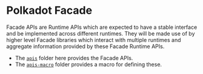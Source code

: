 # Polkadot Facade

Facade APIs are Runtime APIs which are expected to have a stable interface and be implemented across different runtimes. They will be made use of by higher level Facade libraries which interact with multiple runtimes and aggregate information provided by these Facade Runtime APIs.

- The [`apis`](./apis/README.md) folder here provides the Facade APIs.
- The [`apis-macro`](./apis-macro/README.md) folder provides a macro for defining these.
